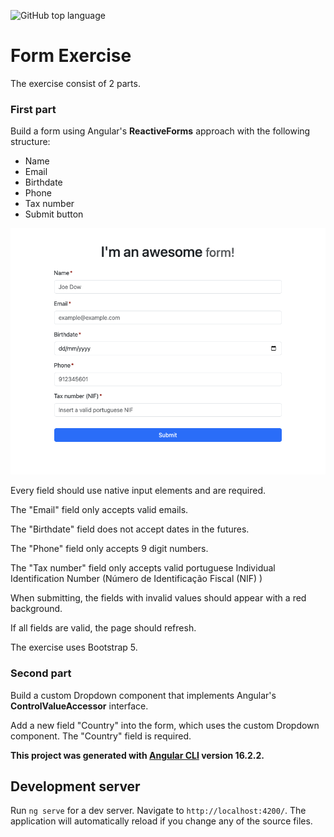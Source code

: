 ![GitHub top language](https://img.shields.io/github/languages/top/LittleBlueDot/form-exercise?color=green)

# Form Exercise

The exercise consist of 2 parts.

### First part
Build a form using Angular's **ReactiveForms** approach with the following structure:

- Name
- Email
- Birthdate
- Phone
- Tax number
- Submit button

![My image](form-first-part.png)

Every field should use native input elements and are required.

The "Email" field only accepts valid emails.

The "Birthdate" field does not accept dates in the futures.

The "Phone" field only accepts 9 digit numbers.

The "Tax number" field only accepts valid portuguese Individual Identification Number (Número de Identificação Fiscal (NIF) )

When submitting, the fields with invalid values should appear with a red background.

If all fields are valid, the page should refresh.

The exercise uses Bootstrap 5.

### Second part
Build a custom Dropdown component that implements Angular's **ControlValueAccessor** interface.

Add a new field "Country" into the form, which uses the custom Dropdown component.
The "Country" field is required.

**This project was generated with [Angular CLI](https://github.com/angular/angular-cli) version 16.2.2.**

## Development server

Run `ng serve` for a dev server. Navigate to `http://localhost:4200/`. The application will automatically reload if you change any of the source files.
